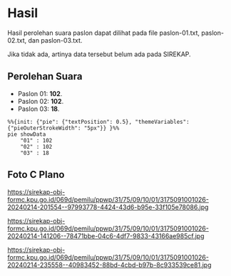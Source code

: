 # Hasil

Hasil perolehan suara paslon dapat dilihat pada file paslon-01.txt, paslon-02.txt, dan paslon-03.txt.

Jika tidak ada, artinya data tersebut belum ada pada SIREKAP.

## Perolehan Suara

 * Paslon 01: **102**.
 * Paslon 02: **102**.
 * Paslon 03: **18**.

```mermaid
%%{init: {"pie": {"textPosition": 0.5}, "themeVariables": {"pieOuterStrokeWidth": "5px"}} }%%
pie showData
    "01" : 102
    "02" : 102
    "03" : 18
```
## Foto C Plano

https://sirekap-obj-formc.kpu.go.id/069d/pemilu/ppwp/31/75/09/10/01/3175091001026-20240214-201554--97993778-4424-43d6-b95e-33f105e78086.jpg

https://sirekap-obj-formc.kpu.go.id/069d/pemilu/ppwp/31/75/09/10/01/3175091001026-20240214-141206--78471bbe-04c6-4df7-9833-43166ae985cf.jpg

https://sirekap-obj-formc.kpu.go.id/069d/pemilu/ppwp/31/75/09/10/01/3175091001026-20240214-235558--40983452-88bd-4cbd-b97b-8c933539ce81.jpg
